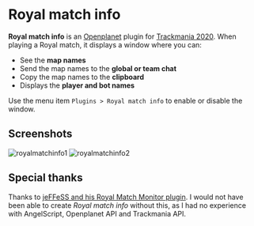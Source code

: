 # Royal match info

**Royal match info** is an [Openplanet](https://openplanet.dev/) plugin for [Trackmania 2020](https://www.trackmania.com/).
When playing a Royal match, it displays a window where you can:

* See the **map names**
* Send the map names to the **global or team chat**
* Copy the map names to the **clipboard**
* Displays the **player and bot names**

Use the menu item `Plugins > Royal match info` to enable or disable the window.

## Screenshots

![royalmatchinfo1](https://user-images.githubusercontent.com/14242083/211225865-062d08a9-783c-438a-8fe2-0cb810313207.png)
![royalmatchinfo2](https://user-images.githubusercontent.com/14242083/211225877-e2deaba8-bc41-458e-975d-059db364a8ca.png)

## Special thanks

Thanks to [jeFFeSS and his Royal Match Monitor plugin](https://openplanet.dev/plugin/royalmatchmonitor). I would not have been able to create *Royal match info* without this, as I had no experience with AngelScript, Openplanet API and Trackmania API.

